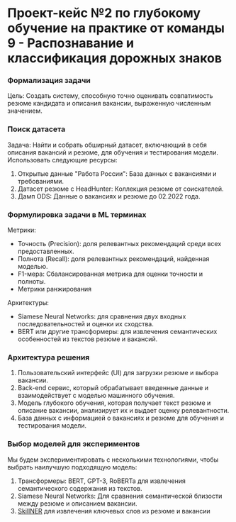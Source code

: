 # Проект-кейс №2 по глубокому обучение на практике от **команды 9** - **Распознавание и классификация дорожных знаков**

### Формализация задачи

Цель: Создать систему, способную точно оценивать совпатимость резюме кандидата и описания вакансии, выраженную численным значением.

### Поиск датасета

Задача: Найти и собрать обширный датасет, включающий в себя описания вакансий и резюме, для обучения и тестирования модели. Использовать следующие ресурсы:

1. Открытые данные "Работа России": База данных с вакансиями и требованиями.
2. Датасет резюме с HeadHunter: Коллекция резюме от соискателей.
3. Дамп ODS: Данные о вакансиях и резюме до 02.2022 года.

### Формулировка задачи в ML терминах

Метрики:
- Точность (Precision): доля релевантных рекомендаций среди всех предоставленных.
- Полнота (Recall): доля релевантных рекомендаций, найденная моделью.
- F1-мера: Сбалансированная метрика для оценки точности и полноты.
- Метрики ранжирования

Архитектуры:
- Siamese Neural Networks: для сравнения двух входных последовательностей и оценки их сходства.
- BERT или другие трансформеры: для извлечения семантических особенностей из текстов резюме и вакансий.

### Архитектура решения

1. Пользовательский интерфейс (UI) для загрузки резюме и выбора вакансии.
2. Back-end сервис, который обрабатывает введенные данные и взаимодействует с моделью машинного обучения.
3. Модель глубокого обучения, которая получает текст резюме и описание вакансии, анализирует их и выдает оценку релевантности.
4. База данных с информацией о вакансиях и резюме для обучения и тестирования модели.

### Выбор моделей для экспериментов

Мы будем экспериментировать с несколькими технологиями, чтобы выбрать наилучшую подходящую модель:

1. Трансформеры: BERT, GPT-3, RoBERTa для извлечения семантического содержания из текстов.
2. Siamese Neural Networks: Для сравнения семантической близости между резюме и описанием вакансии.
3. [SkillNER](https://github.com/AnasAito/SkillNER) для извлечения ключевых слов из резюме и вакансии
